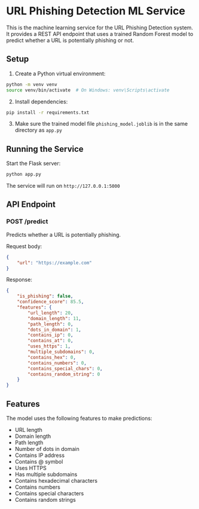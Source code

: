 # URL Phishing Detection ML Service

This is the machine learning service for the URL Phishing Detection system. It provides a REST API endpoint that uses a trained Random Forest model to predict whether a URL is potentially phishing or not.

## Setup

1. Create a Python virtual environment:
```bash
python -m venv venv
source venv/bin/activate  # On Windows: venv\Scripts\activate
```

2. Install dependencies:
```bash
pip install -r requirements.txt
```

3. Make sure the trained model file `phishing_model.joblib` is in the same directory as `app.py`

## Running the Service

Start the Flask server:
```bash
python app.py
```

The service will run on `http://127.0.0.1:5000`

## API Endpoint

### POST /predict

Predicts whether a URL is potentially phishing.

Request body:
```json
{
    "url": "https://example.com"
}
```

Response:
```json
{
    "is_phishing": false,
    "confidence_score": 85.5,
    "features": {
        "url_length": 20,
        "domain_length": 11,
        "path_length": 0,
        "dots_in_domain": 1,
        "contains_ip": 0,
        "contains_at": 0,
        "uses_https": 1,
        "multiple_subdomains": 0,
        "contains_hex": 0,
        "contains_numbers": 0,
        "contains_special_chars": 0,
        "contains_random_string": 0
    }
}
```

## Features

The model uses the following features to make predictions:
- URL length
- Domain length
- Path length
- Number of dots in domain
- Contains IP address
- Contains @ symbol
- Uses HTTPS
- Has multiple subdomains
- Contains hexadecimal characters
- Contains numbers
- Contains special characters
- Contains random strings 